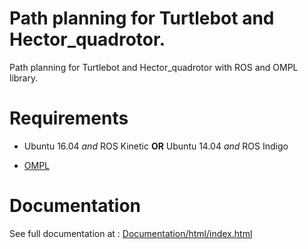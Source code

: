 # Path planning for Turtlebot and Hector_quadrotor.
Path planning for Turtlebot and Hector_quadrotor with ROS and OMPL library.

# Requirements
* Ubuntu 16.04 *and* ROS Kinetic
__OR__
Ubuntu 14.04 *and* ROS Indigo

* [OMPL](https://ompl.kavrakilab.org/)

# Documentation
See full documentation at : [Documentation/html/index.html](Documentation/html/index.html)
